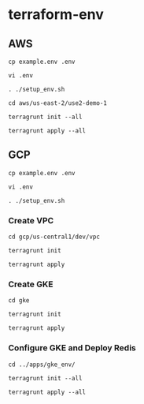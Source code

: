# terraform-env

## AWS
```shell
cp example.env .env
```

```shell
vi .env
```

```shell
. ./setup_env.sh
```

```shell
cd aws/us-east-2/use2-demo-1
```

```shell
terragrunt init --all
```

```shell
terragrunt apply --all
```

## GCP
```shell
cp example.env .env
```

```shell
vi .env
```

```shell
. ./setup_env.sh
```

### Create VPC
```shell
cd gcp/us-central1/dev/vpc
```

```shell
terragrunt init
```

```shell
terragrunt apply
```

### Create GKE
```shell
cd gke
```

```shell
terragrunt init
```

```shell
terragrunt apply
```

### Configure GKE and Deploy Redis
```shell
cd ../apps/gke_env/
```

```shell
terragrunt init --all
```

```shell
terragrunt apply --all
```
